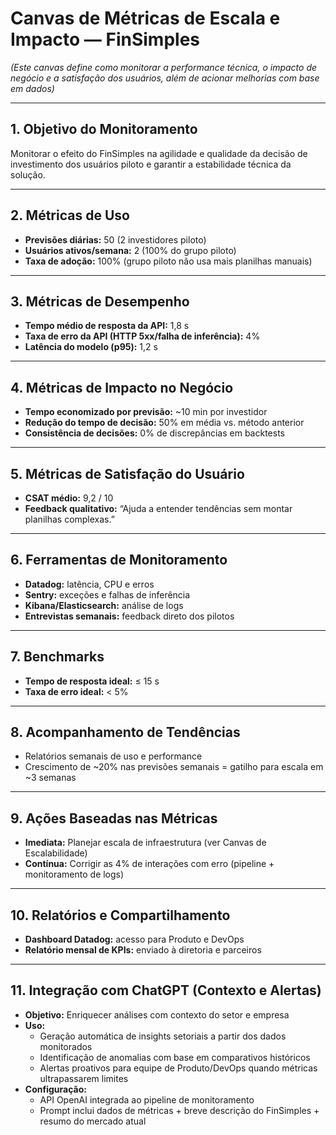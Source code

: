 # Canvas de Métricas de Escala e Impacto — FinSimples

_(Este canvas define como monitorar a performance técnica, o impacto de negócio e a satisfação dos usuários, além de acionar melhorias com base em dados)_

---

## 1. Objetivo do Monitoramento
Monitorar o efeito do FinSimples na agilidade e qualidade da decisão de investimento dos usuários piloto e garantir a estabilidade técnica da solução.

---

## 2. Métricas de Uso
- **Previsões diárias:** 50 (2 investidores piloto)  
- **Usuários ativos/semana:** 2 (100% do grupo piloto)  
- **Taxa de adoção:** 100% (grupo piloto não usa mais planilhas manuais)

---

## 3. Métricas de Desempenho
- **Tempo médio de resposta da API:** 1,8 s  
- **Taxa de erro da API (HTTP 5xx/falha de inferência):** 4%  
- **Latência do modelo (p95):** 1,2 s

---

## 4. Métricas de Impacto no Negócio
- **Tempo economizado por previsão:** ~10 min por investidor  
- **Redução do tempo de decisão:** 50% em média vs. método anterior  
- **Consistência de decisões:** 0% de discrepâncias em backtests

---

## 5. Métricas de Satisfação do Usuário
- **CSAT médio:** 9,2 / 10  
- **Feedback qualitativo:** “Ajuda a entender tendências sem montar planilhas complexas.”

---

## 6. Ferramentas de Monitoramento
- **Datadog:** latência, CPU e erros  
- **Sentry:** exceções e falhas de inferência  
- **Kibana/Elasticsearch:** análise de logs  
- **Entrevistas semanais:** feedback direto dos pilotos

---

## 7. Benchmarks
- **Tempo de resposta ideal:** ≤ 15 s  
- **Taxa de erro ideal:** < 5%

---

## 8. Acompanhamento de Tendências
- Relatórios semanais de uso e performance  
- Crescimento de ~20% nas previsões semanais = gatilho para escala em ~3 semanas

---

## 9. Ações Baseadas nas Métricas
- **Imediata:** Planejar escala de infraestrutura (ver Canvas de Escalabilidade)  
- **Contínua:** Corrigir as 4% de interações com erro (pipeline + monitoramento de logs)

---

## 10. Relatórios e Compartilhamento
- **Dashboard Datadog:** acesso para Produto e DevOps  
- **Relatório mensal de KPIs:** enviado à diretoria e parceiros

---

## 11. Integração com ChatGPT (Contexto e Alertas)
- **Objetivo:** Enriquecer análises com contexto do setor e empresa  
- **Uso:**  
  - Geração automática de insights setoriais a partir dos dados monitorados  
  - Identificação de anomalias com base em comparativos históricos  
  - Alertas proativos para equipe de Produto/DevOps quando métricas ultrapassarem limites
- **Configuração:**  
  - API OpenAI integrada ao pipeline de monitoramento  
  - Prompt inclui dados de métricas + breve descrição do FinSimples + resumo do mercado atual
